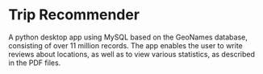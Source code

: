 # Trip Recommender
A python desktop app using MySQL based on the GeoNames database, consisting of over 11 million records.
The app enables the user to write reviews about locations, as well as to view various statistics, as described in the PDF files.
